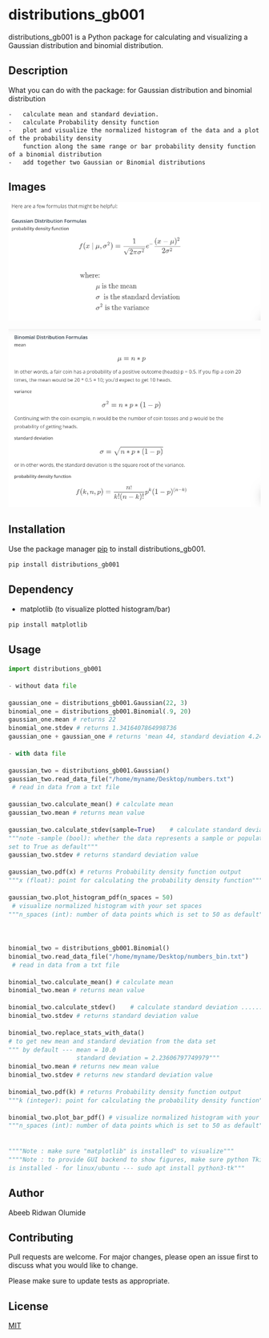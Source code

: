 # distributions_gb001

distributions_gb001 is a Python package  for calculating and visualizing a Gaussian distribution and binomial distribution.

## Description

What you can do with the package:
        for Gaussian distribution and binomial distribution

    -   calculate mean and standard deviation.
    -   calculate Probability density function
    -   plot and visualize the normalized histogram of the data and a plot of the probability density
        function along the same range or bar probability density function of a binomial distribution
    -   add together two Gaussian or Binomial distributions

## Images
![Gaussian distribution formula](images/image01.png)

![Binomial distribution formula](images/image02.png)

## Installation

Use the package manager [pip](https://pip.pypa.io/en/stable/) to install distributions_gb001.

```bash
pip install distributions_gb001
```

## Dependency

- matplotlib (to visualize plotted histogram/bar)

```bash
pip install matplotlib
```

## Usage

```python
import distributions_gb001

- without data file

gaussian_one = distributions_gb001.Gaussian(22, 3)
binomial_one = distributions_gb001.Binomial(.9, 20)
gaussian_one.mean # returns 22
binomial_one.stdev # returns 1.3416407864998736
gaussian_one + gaussian_one # returns 'mean 44, standard deviation 4.242640687119285'

- with data file

gaussian_two = distributions_gb001.Gaussian()
gaussian_two.read_data_file("/home/myname/Desktop/numbers.txt") 
 # read in data from a txt file

gaussian_two.calculate_mean() # calculate mean
gaussian_two.mean # returns mean value

gaussian_two.calculate_stdev(sample=True)    # calculate standard deviation ...... 
"""note -sample (bool): whether the data represents a sample or population which is 
set to True as default""" 
gaussian_two.stdev # returns standard deviation value

gaussian_two.pdf(x) # returns Probability density function output
"""x (float): point for calculating the probability density function"""

gaussian_two.plot_histogram_pdf(n_spaces = 50)
 # visualize normalized histogram with your set spaces
"""n_spaces (int): number of data points which is set to 50 as default"""



binomial_two = distributions_gb001.Binomial()
binomial_two.read_data_file("/home/myname/Desktop/numbers_bin.txt")
 # read in data from a txt file

binomial_two.calculate_mean() # calculate mean
binomial_two.mean # returns mean value

binomial_two.calculate_stdev()    # calculate standard deviation ...... 
binomial_two.stdev # returns standard deviation value

binomial_two.replace_stats_with_data() 
# to get new mean and standard deviation from the data set
""" by default --- mean = 10.0
                   standard deviation = 2.23606797749979"""
binomial_two.mean # returns new mean value
binomial_two.stdev # returns new standard deviation value

binomial_two.pdf(k) # returns Probability density function output
"""k (integer): point for calculating the probability density function"""

binomial_two.plot_bar_pdf() # visualize normalized histogram with your set spaces
"""n_spaces (int): number of data points which is set to 50 as default"""


""""Note : make sure "matplotlib" is installed" to visualize""" 
""""Note : to provide GUI backend to show figures, make sure python Tkinter 
is installed - for linux/ubuntu --- sudo apt install python3-tk""" 
```

## Author
Abeeb Ridwan Olumide

## Contributing
Pull requests are welcome. For major changes, please open an issue first to
discuss what you would like to change.

Please make sure to update tests as appropriate.

## License
[MIT](license)
